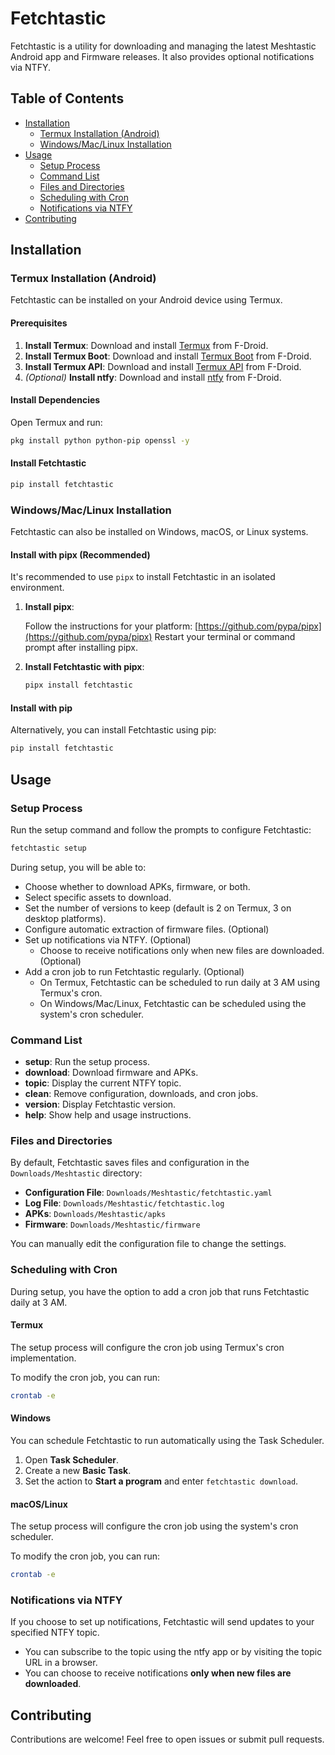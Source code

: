 # Fetchtastic

Fetchtastic is a utility for downloading and managing the latest Meshtastic Android app and Firmware releases. It also provides optional notifications via NTFY.

## Table of Contents

- [Installation](#installation)
  - [Termux Installation (Android)](#termux-installation-android)
  - [Windows/Mac/Linux Installation](#windowsmaclinux-installation)
- [Usage](#usage)
  - [Setup Process](#setup-process)
  - [Command List](#command-list)
  - [Files and Directories](#files-and-directories)
  - [Scheduling with Cron](#scheduling-with-cron)
  - [Notifications via NTFY](#notifications-via-ntfy)
- [Contributing](#contributing)

## Installation

### Termux Installation (Android)

Fetchtastic can be installed on your Android device using Termux.

#### Prerequisites

1. **Install Termux**: Download and install [Termux](https://f-droid.org/en/packages/com.termux/) from F-Droid.
2. **Install Termux Boot**: Download and install [Termux Boot](https://f-droid.org/en/packages/com.termux.boot/) from F-Droid.
3. **Install Termux API**: Download and install [Termux API](https://f-droid.org/en/packages/com.termux.api/) from F-Droid.
4. _(Optional)_ **Install ntfy**: Download and install [ntfy](https://f-droid.org/en/packages/io.heckel.ntfy/) from F-Droid.

#### Install Dependencies

Open Termux and run:

```bash
pkg install python python-pip openssl -y
```

#### Install Fetchtastic

```bash
pip install fetchtastic
```

### Windows/Mac/Linux Installation

Fetchtastic can also be installed on Windows, macOS, or Linux systems.

#### Install with pipx (Recommended)

It's recommended to use `pipx` to install Fetchtastic in an isolated environment.

1. **Install pipx**:

   Follow the instructions for your platform: [https://github.com/pypa/pipx](https://github.com/pypa/pipx)
   Restart your terminal or command prompt after installing pipx.

3. **Install Fetchtastic with pipx**:

   ```bash
   pipx install fetchtastic
   ```

#### Install with pip

Alternatively, you can install Fetchtastic using pip:

```bash
pip install fetchtastic
```

## Usage

### Setup Process

Run the setup command and follow the prompts to configure Fetchtastic:

```bash
fetchtastic setup
```

During setup, you will be able to:

- Choose whether to download APKs, firmware, or both.
- Select specific assets to download.
- Set the number of versions to keep (default is 2 on Termux, 3 on desktop platforms).
- Configure automatic extraction of firmware files. (Optional)
- Set up notifications via NTFY. (Optional)
  - Choose to receive notifications only when new files are downloaded. (Optional)
- Add a cron job to run Fetchtastic regularly. (Optional)
  - On Termux, Fetchtastic can be scheduled to run daily at 3 AM using Termux's cron.
  - On Windows/Mac/Linux, Fetchtastic can be scheduled using the system's cron scheduler.

### Command List

- **setup**: Run the setup process.
- **download**: Download firmware and APKs.
- **topic**: Display the current NTFY topic.
- **clean**: Remove configuration, downloads, and cron jobs.
- **version**: Display Fetchtastic version.
- **help**: Show help and usage instructions.

### Files and Directories

By default, Fetchtastic saves files and configuration in the `Downloads/Meshtastic` directory:

- **Configuration File**: `Downloads/Meshtastic/fetchtastic.yaml`
- **Log File**: `Downloads/Meshtastic/fetchtastic.log`
- **APKs**: `Downloads/Meshtastic/apks`
- **Firmware**: `Downloads/Meshtastic/firmware`

You can manually edit the configuration file to change the settings.

### Scheduling with Cron

During setup, you have the option to add a cron job that runs Fetchtastic daily at 3 AM.

#### Termux

The setup process will configure the cron job using Termux's cron implementation.

To modify the cron job, you can run:

```bash
crontab -e
```

#### Windows

You can schedule Fetchtastic to run automatically using the Task Scheduler.

1. Open **Task Scheduler**.
2. Create a new **Basic Task**.
3. Set the action to **Start a program** and enter `fetchtastic download`.

#### macOS/Linux

The setup process will configure the cron job using the system's cron scheduler.

To modify the cron job, you can run:

```bash
crontab -e
```

### Notifications via NTFY

If you choose to set up notifications, Fetchtastic will send updates to your specified NTFY topic.

- You can subscribe to the topic using the ntfy app or by visiting the topic URL in a browser.
- You can choose to receive notifications **only when new files are downloaded**.

## Contributing

Contributions are welcome! Feel free to open issues or submit pull requests.
